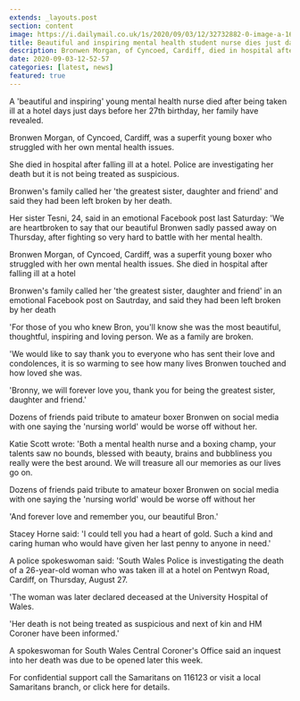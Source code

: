 ```yaml
---
extends: _layouts.post
section: content
image: https://i.dailymail.co.uk/1s/2020/09/03/12/32732882-0-image-a-16_1599133256157.jpg 
title: Beautiful and inspiring mental health student nurse dies just days before her 27th birthday 
description: Bronwen Morgan, of Cyncoed, Cardiff, died in hospital after being taken from a hotel. South Wales Police are investigating her death but it is not being treated as suspicious. 
date: 2020-09-03-12-52-57 
categories: [latest, news] 
featured: true 
--- 
```

A 'beautiful and inspiring' young mental health nurse died after being taken ill at a hotel days just days before her 27th birthday, her family have revealed.  

Bronwen Morgan, of Cyncoed, Cardiff, was a superfit young boxer who struggled with her own mental health issues.

She died in hospital after falling ill at a hotel. Police are investigating her death but it is not being treated as suspicious.

Bronwen's family called her 'the greatest sister, daughter and friend' and said they had been left broken by her death. 

Her sister Tesni, 24, said in an emotional Facebook post last Saturday: 'We are heartbroken to say that our beautiful Bronwen sadly passed away on Thursday, after fighting so very hard to battle with her mental health.

Bronwen Morgan, of Cyncoed, Cardiff, was a superfit young boxer who struggled with her own mental health issues. She died in hospital after falling ill at a hotel 

Bronwen's family called her 'the greatest sister, daughter and friend' in an emotional Facebook post on Sautrday, and said they had been left broken by her death

'For those of you who knew Bron, you'll know she was the most beautiful, thoughtful, inspiring and loving person. We as a family are broken.

'We would like to say thank you to everyone who has sent their love and condolences, it is so warming to see how many lives Bronwen touched and how loved she was.

'Bronny, we will forever love you, thank you for being the greatest sister, daughter and friend.'

Dozens of friends paid tribute to amateur boxer Bronwen on social media with one saying the 'nursing world' would be worse off without her.

Katie Scott wrote: 'Both a mental health nurse and a boxing champ, your talents saw no bounds, blessed with beauty, brains and bubbliness you really were the best around. We will treasure all our memories as our lives go on. 

Dozens of friends paid tribute to amateur boxer Bronwen on social media with one saying the 'nursing world' would be worse off without her

'And forever love and remember you, our beautiful Bron.'

Stacey Horne said: 'I could tell you had a heart of gold. Such a kind and caring human who would have given her last penny to anyone in need.'

A police spokeswoman said: 'South Wales Police is investigating the death of a 26-year-old woman who was taken ill at a hotel on Pentwyn Road, Cardiff, on Thursday, August 27.

'The woman was later declared deceased at the University Hospital of Wales.

'Her death is not being treated as suspicious and next of kin and HM Coroner have been informed.'

A spokeswoman for South Wales Central Coroner's Office said an inquest into her death was due to be opened later this week.

For confidential support call the Samaritans on 116123 or visit a local Samaritans branch, or click here for details.


